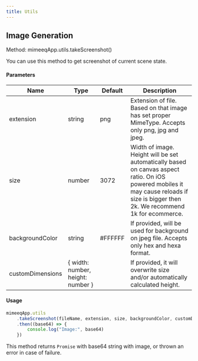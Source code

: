 ```yaml
---
title: Utils
---
```


## Image Generation

Method: mimeeqApp.utils.takeScreenshot()

You can use this method to get screenshot of current scene state.

#### Parameters

| Name             | Type                              | Default | Description                                                                                                                                                                          |
| ---------------- | --------------------------------- | ------- | ------------------------------------------------------------------------------------------------------------------------------------------------------------------------------------ |
| extension        | string                            | png     | Extension of file. Based on that image has set proper MimeType. Accepts only png, jpg and jpeg.                                                                                      |
| size             | number                            | 3072    | Width of image. Height will be set automatically based on canvas aspect ratio. On iOS powered mobiles it may cause reloads if size is bigger then 2k. We recommend 1k for ecommerce. |
| backgroundColor  | string                            | #FFFFFF | If provided, will be used for background on jpeg file. Accepts only hex and hexa format.                                                                                             |
| customDimensions | { width: number, height: number } |         | If provided, it will overwrite size and/or automatically calculated height.                                                                                                          |

#### Usage

```js
mimeeqApp.utils
    .takeScreenshot(fileName, extension, size, backgroundColor, customDimensions)
    .then((base64) => {
        console.log("Image:", base64)
    })
```

This method returns `Promise` with base64 string with image, or thrown an error in case of failure.
